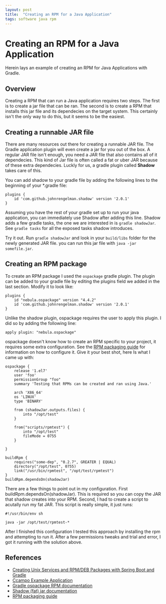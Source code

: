 ```yaml
---
layout: post
title:  "Creating an RPM for a Java Application"
tags: software java rpm
---
```

# Creating an RPM for a Java Application

Herein lays an example of creating an RPM for Java Applications with Gradle.

## Overview

Creating a RPM that can run a Java application requires two steps. The first is to create a jar file that can be ran. The second is to create a RPM that installs this jar file and its dependecies on the target system. This certainly isn't the only way to do this, but it seems to be the easiest.

## Creating a runnable JAR file

There are many resources out there for creating a runnable JAR file. The Gradle application plugin will even create a jar for you out of the box. A regular JAR file isn't enough, you need a JAR file that also contains all of it dependecies. This kind of Jar file is often called a fat or uber JAR because of these extra dependecies. Luckly for us, a gradle plugin called **Shadow** takes care of this.

You can add shadow to your gradle file by adding the following lines to the beginning of your *.gradle file:

```
plugins {
    id 'com.github.johnrengelman.shadow' version '2.0.1'
}
```

Assuming you have the rest of your gradle set up to run your java application, you can immediately use Shadow after adding this line. Shadow adds a few gradle tasks, the one we are interested in is `gradle shadowJar`. See `gradle tasks` for all the exposed tasks shadow introduces.

Try it out. Run `gradle shadowJar` and look in your `build/libs` folder for the newly generated JAR file. you can run this jar file with `java -jar somefile.jar`.

## Creating an RPM package

To create an RPM package I used the `ospackage` gradle plugin. The plugin can be added to your gradle file by editing the plugins field we added in the last section. Modify it to look like:

```
plugins {
    id "nebula.ospackage" version "4.4.2"
    id 'com.github.johnrengelman.shadow' version '2.0.1'
}
```

Unlike the shadow plugin, ospackage requires the user to apply this plugin. I did so by adding the following line:

```
apply plugin: "nebula.ospackage"
```

ospackage doesn't know how to create an RPM specific to your project, it requires some extra configuration. See the [RPM packaging guide](http://rpm-guide.readthedocs.io/en/latest/rpm-guide.html) for information on how to configure it. Give it your best shot, here Is what I came up with:

```
ospackage {
    release '1.el7'
    user 'foo'
    permissionGroup "foo"
    summary 'Testing that RPMs can be created and ran using Java.'

    arch 'X86_64'
    os 'LINUX'
    type 'BINARY'

    from (shadowJar.outputs.files) {
        into "/opt/test"
    }

    from("scripts/rpmtest") {
        into "/opt/test"
        fileMode = 0755
    }

}

buildRpm {
    requires("some-dep", "0.2.7", GREATER | EQUAL)
    directory("/opt/test", 0755)
    link("/usr/bin/rpmtest", "/opt/test/rpmtest")
}
buildRpm.dependsOn(shadowJar)
```

There are a few things to point out in my configuration. First buildRpm.dependsOn(shadowJar). This is required so you can copy the JAR that shadow creates into your RPM. Second, I had to create a script to acutally run my fat JAR. This script is really simple, it just runs:

```
#!/usr/bin/env sh

java -jar /opt/test/rpmtest-*
```

After I finished this configuration I tested this approach by installing the rpm and attempting to run it. After a few permissions tweaks and trial and error, I got it running with the solution above.

## References

- [Creating Unix Services and RPM/DEB Packages with Spring Boot and Gradle](https://www.ccampo.me/java/spring/linux/2016/02/15/boot-service-package.html)
- [Ccampo Example Application](https://github.com/ccampo133/boot-daemon-demo)
- [Gradle ospackage RPM documentation](https://github.com/nebula-plugins/gradle-ospackage-plugin/wiki/RPM-Plugin)
- [Shadow (fat) jar documentation](http://imperceptiblethoughts.com/shadow/)
- [RPM packaging guide](http://rpm-guide.readthedocs.io/en/latest/rpm-guide.html)
